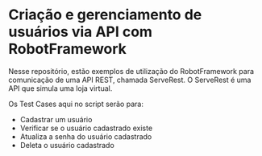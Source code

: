 <h1>Criação e gerenciamento de usuários via API com RobotFramework</h1>

Nesse repositório, estão exemplos de utilização do RobotFramework para comunicação de uma API REST, chamada ServeRest. O ServeRest é uma API que simula uma loja virtual.

Os Test Cases aqui no script serão para:
<ul>
    <li>Cadastrar um usuário</li>
    <li>Verificar se o usuário cadastrado existe</li>
    <li>Atualiza a senha do usuário cadastrado</li>
    <li>Deleta o usuário cadastrado</li>
</ul>
